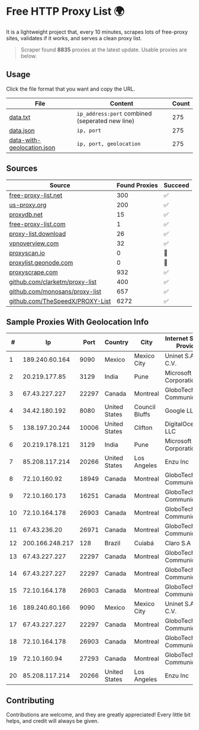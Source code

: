 
# Free HTTP Proxy List 🌍

It is a lightweight project that, every 10 minutes, scrapes lots of free-proxy sites, validates if it works, and serves a clean proxy list.


> Scraper found **8835** proxies at the latest update. Usable proxies are below.

## Usage

Click the file format that you want and copy the URL.


|File|Content|Count|
|----|-------|-----|
|[data.txt](https://raw.githubusercontent.com/themiralay/Proxy-List-World/master/data.txt)|`ip_address:port` combined (seperated new line)|275|
|[data.json](https://raw.githubusercontent.com/themiralay/Proxy-List-World/master/data.json)|`ip, port`|275|
|[data-with-geolocation.json](https://raw.githubusercontent.com/themiralay/Proxy-List-World/master/data-with-geolocation.json)|`ip, port, geolocation`|275|

## Sources

|Source|Found Proxies|Succeed|
|------|-------------|-------|
|[free-proxy-list.net](https://free-proxy-list.net)|300|✅|
|[us-proxy.org](https://www.us-proxy.org)|200|✅|
|[proxydb.net](http://proxydb.net)|15|✅|
|[free-proxy-list.com](https://free-proxy-list.com/?page=&port=&type%5B%5D=http&type%5B%5D=https&up_time=0&search=Search)|1|✅|
|[proxy-list.download](https://www.proxy-list.download/HTTP)|26|✅|
|[vpnoverview.com](https://vpnoverview.com/privacy/anonymous-browsing/free-proxy-servers)|32|✅|
|[proxyscan.io](https://www.proxyscan.io)|0|🚫|
|[proxylist.geonode.com](https://proxylist.geonode.com/api/proxy-list?limit=300&page=1&sort_by=lastChecked&sort_type=desc&protocols=http,https)|0|🚫|
|[proxyscrape.com](https://api.proxyscrape.com/v2/?request=displayproxies&protocol=http&timeout=10000&country=all&ssl=all&anonymity=all)|932|✅|
|[github.com/clarketm/proxy-list](https://raw.githubusercontent.com/clarketm/proxy-list/master/proxy-list-raw.txt)|400|✅|
|[github.com/monosans/proxy-list](https://raw.githubusercontent.com/monosans/proxy-list/main/proxies/http.txt)|657|✅|
|[github.com/TheSpeedX/PROXY-List](https://raw.githubusercontent.com/TheSpeedX/PROXY-List/master/http.txt)|6272|✅|


## Sample Proxies With Geolocation Info

|#|Ip|Port|Country|City|Internet Service Provider|
|-|--|----|-------|----|-------------------------|
|1|189.240.60.164|9090|Mexico|Mexico City|Uninet S.A. de C.V.|
|2|20.219.177.85|3129|India|Pune|Microsoft Corporation|
|3|67.43.227.227|22297|Canada|Montreal|GloboTech Communications|
|4|34.42.180.192|8080|United States|Council Bluffs|Google LLC|
|5|138.197.20.244|10006|United States|Clifton|DigitalOcean, LLC|
|6|20.219.178.121|3129|India|Pune|Microsoft Corporation|
|7|85.208.117.214|20266|United States|Los Angeles|Enzu Inc|
|8|72.10.160.92|18949|Canada|Montreal|GloboTech Communications|
|9|72.10.160.173|16251|Canada|Montreal|GloboTech Communications|
|10|72.10.164.178|26903|Canada|Montreal|GloboTech Communications|
|11|67.43.236.20|26971|Canada|Montreal|GloboTech Communications|
|12|200.166.248.217|128|Brazil|Cuiabá|Claro S.A|
|13|67.43.227.227|22297|Canada|Montreal|GloboTech Communications|
|14|67.43.227.227|22297|Canada|Montreal|GloboTech Communications|
|15|72.10.164.178|26903|Canada|Montreal|GloboTech Communications|
|16|189.240.60.166|9090|Mexico|Mexico City|Uninet S.A. de C.V.|
|17|67.43.227.227|22297|Canada|Montreal|GloboTech Communications|
|18|72.10.164.178|26903|Canada|Montreal|GloboTech Communications|
|19|72.10.160.94|27293|Canada|Montreal|GloboTech Communications|
|20|85.208.117.214|20266|United States|Los Angeles|Enzu Inc|



## Contributing

Contributions are welcome, and they are greatly appreciated! Every
little bit helps, and credit will always be given.

